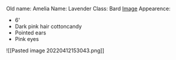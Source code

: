 Old name: Amelia
Name: Lavender
Class: Bard
[Image](https://cdn.discordapp.com/attachments/746074320215736333/934920601460690974/ce2958916d39abacd17b90f3014c6338.jpg)
Appearence:
- 6'
- Dark pink hair cottoncandy
- Pointed ears
- Pink eyes

![[Pasted image 20220412153043.png]]